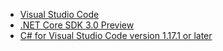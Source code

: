 * [Visual Studio Code](https://code.visualstudio.com/)
* [.NET Core SDK 3.0 Preview](https://dotnet.microsoft.com/download/dotnet-core/3.0)
* [C# for Visual Studio Code version 1.17.1 or later](https://marketplace.visualstudio.com/items?itemName=ms-vscode.csharp)